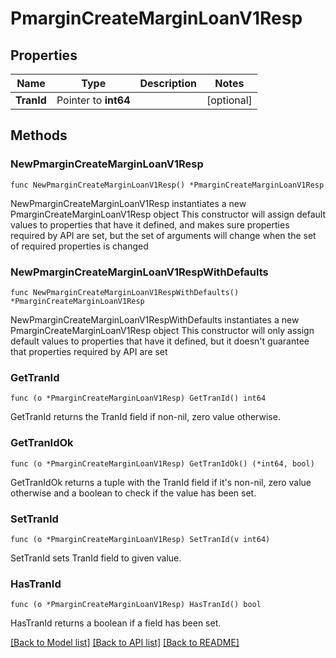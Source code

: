 # PmarginCreateMarginLoanV1Resp

## Properties

Name | Type | Description | Notes
------------ | ------------- | ------------- | -------------
**TranId** | Pointer to **int64** |  | [optional] 

## Methods

### NewPmarginCreateMarginLoanV1Resp

`func NewPmarginCreateMarginLoanV1Resp() *PmarginCreateMarginLoanV1Resp`

NewPmarginCreateMarginLoanV1Resp instantiates a new PmarginCreateMarginLoanV1Resp object
This constructor will assign default values to properties that have it defined,
and makes sure properties required by API are set, but the set of arguments
will change when the set of required properties is changed

### NewPmarginCreateMarginLoanV1RespWithDefaults

`func NewPmarginCreateMarginLoanV1RespWithDefaults() *PmarginCreateMarginLoanV1Resp`

NewPmarginCreateMarginLoanV1RespWithDefaults instantiates a new PmarginCreateMarginLoanV1Resp object
This constructor will only assign default values to properties that have it defined,
but it doesn't guarantee that properties required by API are set

### GetTranId

`func (o *PmarginCreateMarginLoanV1Resp) GetTranId() int64`

GetTranId returns the TranId field if non-nil, zero value otherwise.

### GetTranIdOk

`func (o *PmarginCreateMarginLoanV1Resp) GetTranIdOk() (*int64, bool)`

GetTranIdOk returns a tuple with the TranId field if it's non-nil, zero value otherwise
and a boolean to check if the value has been set.

### SetTranId

`func (o *PmarginCreateMarginLoanV1Resp) SetTranId(v int64)`

SetTranId sets TranId field to given value.

### HasTranId

`func (o *PmarginCreateMarginLoanV1Resp) HasTranId() bool`

HasTranId returns a boolean if a field has been set.


[[Back to Model list]](../README.md#documentation-for-models) [[Back to API list]](../README.md#documentation-for-api-endpoints) [[Back to README]](../README.md)


